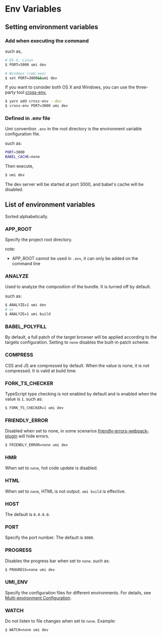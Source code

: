 # Env Variables


## Setting environment variables

### Add when executing the command

such as,

```bash
# OS X, Linux
$ PORT=3000 umi dev

# Windows (cmd.exe)
$ set PORT=3000&&umi dev
```

If you want to consider both OS X and Windows, you can use the three-party tool [cross-env](https://github.com/kentcdodds/cross-env),

```bash
$ yarn add cross-env --dev
$ cross-env PORT=3000 umi dev
```

### Defined in .env file

Umi convention `.env` in the root directory is the environment variable configuration file.

such as:

```bash
PORT=3000
BABEL_CACHE=none
```

Then execute,

```bash
$ umi dev
```

The dev server will be started at port 3000, and babel's cache will be disabled.

## List of environment variables

Sorted alphabetically.

### APP\_ROOT

Specify the project root directory.

note:

* APP\_ROOT cannot be used in `.env`, it can only be added on the command line

### ANALYZE

Used to analyze the composition of the bundle. It is turned off by default.

such as:

```bash
$ ANALYZE=1 umi dev
# or
$ ANALYZE=1 umi build
```

### BABEL\_POLYFILL

By default, a full patch of the target browser will be applied according to the targets configuration. Setting to `none` disables the built-in patch scheme.

### COMPRESS

CSS and JS are compressed by default. When the value is none, it is not compressed. It is valid at build time.

### FORK_TS_CHECKER

TypeScript type checking is not enabled by default and is enabled when the value is `1`. such as:

```bash
$ FORK_TS_CHECKER=1 umi dev
```

### FRIENDLY_ERROR

Disabled when set to none, in some scenarios [friendly-errors-webpack-plugin](https://github.com/geowarin/friendly-errors-webpack-plugin) will hide errors.

```bash
$ FRIENDLY_ERROR=none umi dev
```

### HMR

When set to `none`, hot code update is disabled.

### HTML

When set to `none`, HTML is not output. `umi build` is effective.

### HOST

The default is `0.0.0.0`.

### PORT

Specify the port number. The default is `8000`.

### PROGRESS

Disables the progress bar when set to `none`. such as:

```bash
$ PROGRESS=none umi dev
```

### UMI_ENV

Specify the configuration files for different environments. For details, see [Multi-environment Configuration](./config#configuration-for-multiple-environments).

### WATCH

Do not listen to file changes when set to `none`. Example:

```bash
$ WATCH=none umi dev
```
